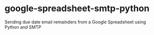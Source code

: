 # google-spreadsheet-smtp-python
Sending due date email remainders from a Google Spreadsheet using Python and SMTP

